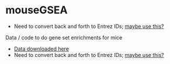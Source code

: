 # mouseGSEA
- Need to convert back and forth to Entrez IDs; [maybe use this?](https://github.com/stephenturner/annotables)

Data / code to do gene set enrichments for mice
- [Data downloaded here](http://bioinf.wehi.edu.au/software/MSigDB/)
- Need to convert back and forth to Entrez IDs; [maybe use this?](https://github.com/stephenturner/annotables)

